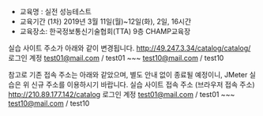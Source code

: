 - 교육명 : 실전 성능테스트 
- 교육기간
  (1차) 2019년 3월 11일(월)~12일(화), 2일, 16시간
- 교육장소: 한국정보통신기술협회(TTA) 9층 CHAMP교육장


실습 사이트 주소가 아래와 같이 변경됩니다.
http://49.247.3.34/catalog/catalog/
로그인 계정
test01@mail.com / test01  ~~~  test10@mail.com / test10


참고로 기존 접속 주소는 아래와 같았으며, 별도 안내 없이 종료될 예정이니,
JMeter 실습은 위 신규 주소를 이용하시기 바랍니다.
실습 사이트 접속 주소 (브라우저 접속 주소)
http://210.89.177.142/catalog
로그인 계정
test01@mail.com / test01  ~~~  test10@mail.com / test10
